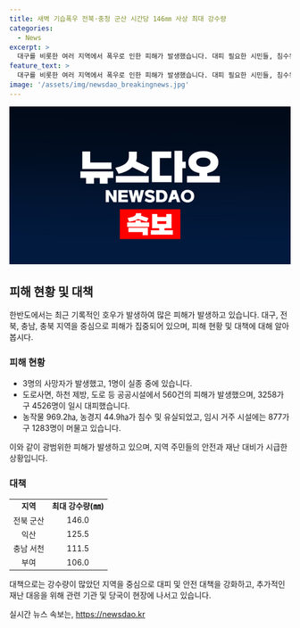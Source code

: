 ```yaml
---
title: 새벽 기습폭우 전북·충청 군산 시간당 146㎜ 사상 최대 강수량
categories:
  - News
excerpt: >
  대구를 비롯한 여러 지역에서 폭우로 인한 피해가 발생했습니다. 대피 필요한 시민들, 침수된 도로를 걸어가는 장면, 임시 거주 시설에 머무는 사람들 등 4500여 명이 대피하고 4명이 숨지는 등의 피해가 발생했습니다. 전북 군산에서는 기상사상 최대 강수량을 기록하며, 행정안전부는 중앙재난안전대책본부를 2단계로 상향 조정했습니다. 농작물과 농경지 피해 또한 심각한 수준이며, 지역별로 다양한 피해가 나타나고 있습니다.
feature_text: >
  대구를 비롯한 여러 지역에서 폭우로 인한 피해가 발생했습니다. 대피 필요한 시민들, 침수된 도로를 걸어가는 장면, 임시 거주 시설에 머무는 사람들 등 4500여 명이 대피하고 4명이 숨지는 등의 피해가 발생했습니다. 전북 군산에서는 기상사상 최대 강수량을 기록하며, 행정안전부는 중앙재난안전대책본부를 2단계로 상향 조정했습니다. 농작물과 농경지 피해 또한 심각한 수준이며, 지역별로 다양한 피해가 나타나고 있습니다.
image: '/assets/img/newsdao_breakingnews.jpg'
---
```


<p><img src="/assets/img/newsdao_breakingnews.jpg" alt="ranknews 속보" /></p>

<h2 data-ke-size="size26">피해 현황 및 대책</h2>

<p data-ke-size="size16">한반도에서는 최근 기록적인 호우가 발생하여 많은 피해가 발생하고 있습니다. 대구, 전북, 충남, 충북 지역을 중심으로 피해가 집중되어 있으며, 피해 현황 및 대책에 대해 알아봅시다.</p>

<h3>피해 현황</h3>

<ul>
    <li>3명의 사망자가 발생했고, 1명이 실종 중에 있습니다.</li>
    <li>도로사면, 하천 제방, 도로 등 공공시설에서 560건의 피해가 발생했으며, 3258가구 4526명이 일시 대피했습니다.</li>
    <li>농작물 969.2㏊, 농경지 44.9㏊가 침수 및 유실되었고, 임시 거주 시설에는 877가구 1283명이 머물고 있습니다.</li>
</ul>

<p data-ke-size="size16">이와 같이 광범위한 피해가 발생하고 있으며, 지역 주민들의 안전과 재난 대비가 시급한 상황입니다.</p>

<h3>대책</h3>

<table>
    <tr>
        <td style="text-align: center; height: 17px;"><b>지역</b></td>
        <td style="text-align: center; height: 17px;"><b>최대 강수량(㎜)</b></td>
    </tr>
    <tr>
        <td style="text-align: center; height: 17px;">전북 군산</td>
        <td style="text-align: center; height: 17px;">146.0</td>
    </tr>
    <tr>
        <td style="text-align: center; height: 17px;">익산</td>
        <td style="text-align: center; height: 17px;">125.5</td>
    </tr>
    <tr>
        <td style="text-align: center; height: 17px;">충남 서천</td>
        <td style="text-align: center; height: 17px;">111.5</td>
    </tr>
    <tr>
        <td style="text-align: center; height: 17px;">부여</td>
        <td style="text-align: center; height: 17px;">106.0</td>
    </tr>
</table>

<p data-ke-size="size16">대책으로는 강수량이 많았던 지역을 중심으로 대피 및 안전 대책을 강화하고, 추가적인 재난 대응을 위해 관련 기관 및 당국이 현장에 나서고 있습니다.</p>
실시간 뉴스 속보는, <a href="https://newsdao.kr" rel="dofollow">https://newsdao.kr</a>


